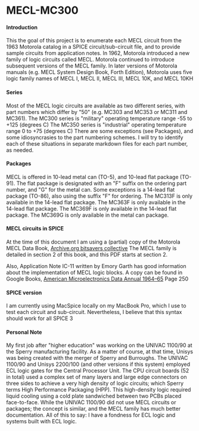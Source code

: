 # MECL-MC300

#### Introduction

This the goal of this project is to enumerate each MECL circuit from the 1963 Motorola catalog in a SPICE circuit/sub-circuit file, and to provide sample circuits from application notes.
In 1962, Motorola introduced a new family of logic circuits called MECL. Motorola continued to introduce subsequent versions of the MECL family.
In later versions of Motorola manuals (e.g. MECL System Design Book, Forth Edition), Motorola uses five logic family names of MECL I, MECL II, MECL III, MECL 10K, and MECL 10KH

#### Series

Most of the MECL logic circuits are available as two different series, with part numbers which differ by "50" (e.g. MC303 and MC353 or MC311 and MC361).
The MC300 series is "military" operating temperature range -55 to +125 (degrees C)
The MC350 series is "industrial" operating temperature range 0 to +75 (degrees C)
There are some exceptions (see Packages), and some idiosyncrasies to the part numbering schemes. I will try to identify each of these situations in separate markdown files for each part number, as needed.

#### Packages

MECL is offered in 10-lead metal can (TO-5), and 10-lead flat package (TO-91).
The flat package is designated with an "F" suffix on the ordering part number, and "G" for the metal can.
Some exceptions is a 14-lead flat package (TO-86), also using the suffix "F" for ordering.
The MC313F is only available in the 14-lead flat package.
The MC363F is only available in the 14-lead flat package.
The MC369F is only available in the 14-lead flat package.
The MC369G is only available in the metal can package.

#### MECL circuits in SPICE

At the time of this document I am using a (partial) copy of the Motorola MECL Data Book, [Archive.org bitsavers collective](https://ia801902.us.archive.org/25/items/bitsavers_motoroladactronics02MECL_15757786/02_MECL.pdf)
The MECL family is detailed in section 2 of this book, and this PDF starts at section 2.

Also, Application Note IC-11 written by Emory Garth has good information about the implementation of MECL logic blocks. A copy can be found in Google Books, [American Microelectronics Data Annual 1964–65](https://books.google.com/books?id=tdCjBQAAQBAJ&lpg=PA250&ots=P0it3LPHe_&dq=emory%20garth%20motorola&pg=PA250#v=onepage&q=emory%20garth%20motorola&f=false)
Page 250

#### SPICE version

I am currently using MacSpice locally on my MacBook Pro, which I use to test each circuit and sub-circuit.
Nevertheless, I believe that this syntax should work for all SPICE 3

#### Personal Note

My first job after "higher education" was working on the UNIVAC 1100/90 at the Sperry manufacturing facility. As a matter of course, at that time, Unisys was being created with the merger of Sperry and Burroughs.
The UNIVAC 1100/90 and Unisys 2200/100 (and other versions if this system) employed ECL logic gates for the Central Processor Unit.
The CPU circuit boards (52 in total) used a complex set of many layers and large edge connectors on three sides to achieve a very high density of logic circuits; which Sperry terms High Performance Packaging (HPP).
This high-density logic required liquid cooling using a cold plate sandwiched between two PCBs placed face-to-face.
While the UNIVAC 1100/90 did not use MECL circuits or packages; the concept is similar, and the MECL family has much better documentation.
All of this to say: I have a fondness for ECL logic and systems built with ECL logic.
